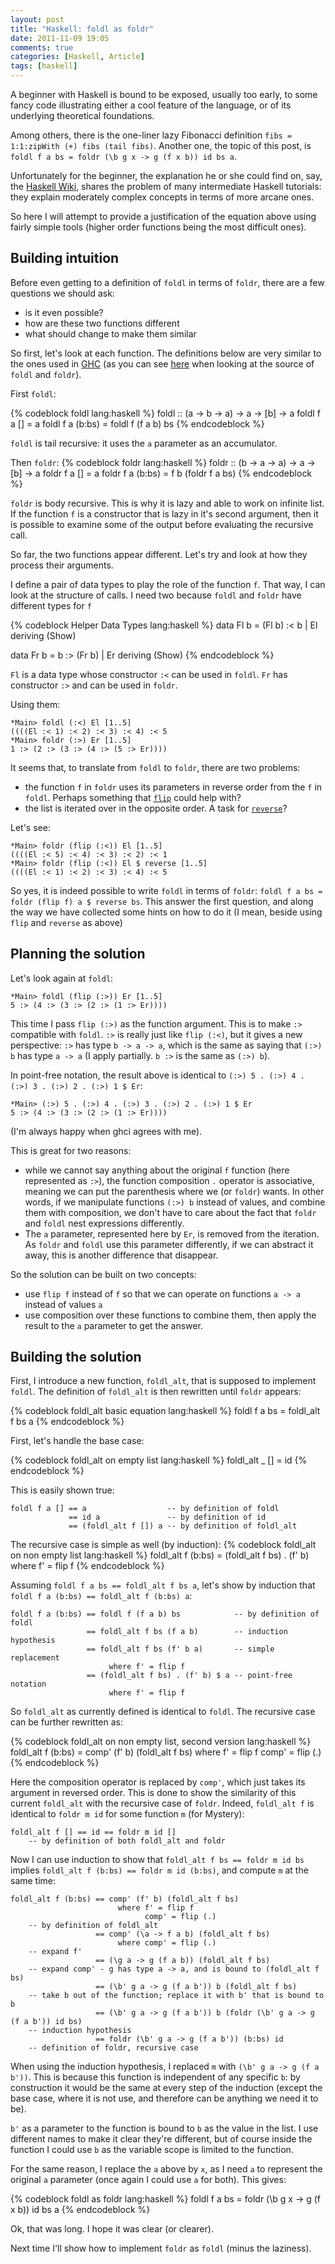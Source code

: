 ```yaml
---
layout: post
title: "Haskell: foldl as foldr"
date: 2011-11-09 19:05
comments: true
categories: [Haskell, Article]
tags: [haskell]
---
```

A beginner with Haskell is bound to be exposed, usually too early, to some fancy code illustrating either a cool feature of the language, or of its underlying theoretical foundations.

Among others, there is the one-liner lazy Fibonacci definition `fibs = 1:1:zipWith (+) fibs (tail fibs)`. Another one, the topic of this post, is `foldl f a bs = foldr (\b g x -> g (f x b)) id bs a`.
<!--more-->
Unfortunately for the beginner, the explanation he or she could find on, say, the [Haskell Wiki](http://www.haskell.org/haskellwiki/Foldl_as_foldr), shares the problem of many intermediate Haskell tutorials: they explain moderately complex concepts in terms of more arcane ones.

So here I will attempt to provide a justification of the equation above using fairly simple tools (higher order functions being the most difficult ones).

Building intuition
------------------

Before even getting to a definition of `foldl` in terms of `foldr`, there are a few questions we should ask:

 * is it even possible?
 * how are these two functions different
 * what should change to make them similar

So first, let's look at each function. The definitions below are very similar to the ones used in [GHC](http://www.haskell.org/ghc/) (as you can see [here](http://www.haskell.org/ghc/docs/7.2.1/html/libraries/base-4.4.0.0/Data-List.html) when looking at the source of `foldl` and `foldr`).

First `foldl`:

{% codeblock foldl lang:haskell %}
foldl :: (a -> b -> a) -> a -> [b] -> a
foldl f a [] = a
foldl f a (b:bs) = foldl f (f a b) bs
{% endcodeblock %}

`foldl` is tail recursive: it uses the `a` parameter as an accumulator.

Then `foldr`:
{% codeblock foldr lang:haskell %}
foldr :: (b -> a -> a) -> a -> [b] -> a
foldr f a [] = a
foldr f a (b:bs) = f b (foldr f a bs)
{% endcodeblock %}

`foldr` is body recursive. This is why it is lazy and able to work on infinite list. If the function `f` is a constructor that is lazy in it's second argument, then it is possible to examine some of the output before evaluating the recursive call.

So far, the two functions appear different. Let's try and look at how they process their arguments.

I define a pair of data types to play the role of the function `f`. That way, I can look at the structure of calls. I need two because `foldl` and `foldr` have different types for `f`

{% codeblock Helper Data Types lang:haskell %}
data Fl b = (Fl b) :< b | El
  deriving (Show)

data Fr b = b :> (Fr b) | Er
  deriving (Show)
{% endcodeblock %}

`Fl` is a data type whose constructor `:<` can be used in `foldl`. `Fr` has constructor `:>` and can be used in `foldr`.

Using them:

```
*Main> foldl (:<) El [1..5]
((((El :< 1) :< 2) :< 3) :< 4) :< 5
*Main> foldr (:>) Er [1..5]
1 :> (2 :> (3 :> (4 :> (5 :> Er))))
```

It seems that, to translate from `foldl` to `foldr`, there are two problems:

 * the function `f` in `foldr` uses its parameters in reverse order from the `f` in `foldl`. Perhaps something that [`flip`](http://www.haskell.org/ghc/docs/latest/html/libraries/base-4.4.0.0/Prelude.html#v:flip) could help with?
 * the list is iterated over in the opposite order. A task for [`reverse`](http://www.haskell.org/ghc/docs/latest/html/libraries/base-4.4.0.0/Prelude.html#v:reverse)? 

Let's see:

```
*Main> foldr (flip (:<)) El [1..5]
((((El :< 5) :< 4) :< 3) :< 2) :< 1
*Main> foldr (flip (:<)) El $ reverse [1..5]
((((El :< 1) :< 2) :< 3) :< 4) :< 5
```

So yes, it is indeed possible to write `foldl` in terms of `foldr`: `foldl f a bs = foldr (flip f) a $ reverse bs`. This answer the first question, and along the way we have collected some hints on how to do it (I mean, beside using `flip` and `reverse` as above)

Planning the solution
---------------------

Let's look again at `foldl`:

```
*Main> foldl (flip (:>)) Er [1..5]
5 :> (4 :> (3 :> (2 :> (1 :> Er))))
```

This time I pass `flip (:>)` as the function argument. This is to make `:>` compatible with `foldl`. `:>` is really just like `flip (:<)`, but it gives a new perspective: `:>` has type `b -> a -> a`, which is the same as saying that `(:>) b` has type `a -> a` (I apply partially. `b :>` is the same as `(:>) b`). 

In point-free notation, the result above is identical to `(:>) 5 . (:>) 4 . (:>) 3 . (:>) 2 . (:>) 1 $ Er`: 
```
*Main> (:>) 5 . (:>) 4 . (:>) 3 . (:>) 2 . (:>) 1 $ Er
5 :> (4 :> (3 :> (2 :> (1 :> Er))))
```

(I'm always happy when ghci agrees with me).

This is great for two reasons:

 * while we cannot say anything about the original `f` function (here represented as `:>`), the function composition `.` operator is associative, meaning we can put the parenthesis where we (or `foldr`) wants. In other words, if we manipulate functions `(:>) b` instead of values, and combine them with composition, we don't have to care about the fact that `foldr` and `foldl` nest expressions differently. 
 * The `a` parameter, represented here by `Er`, is removed from the iteration. As `foldr` and `foldl` use this parameter differently, if we can abstract it away, this is another difference that disappear.

So the solution can be built on two concepts:

 * use `flip f` instead of `f` so that we can operate on functions `a -> a` instead of values `a`
 * use composition over these functions to combine them, then apply the result to the `a` parameter to get the answer.

Building the solution
---------------------

First, I introduce a new function, `foldl_alt`, that is supposed to implement `foldl`. The definition of `foldl_alt` is then rewritten until `foldr` appears:

{% codeblock foldl_alt basic equation lang:haskell %}
foldl f a bs = foldl_alt f bs a
{% endcodeblock %}

First, let's handle the base case:

{% codeblock foldl_alt on empty list lang:haskell %}
foldl_alt _ [] = id
{% endcodeblock %}

This is easily shown true:
```
foldl f a [] == a                  -- by definition of foldl
             == id a               -- by definition of id
             == (foldl_alt f []) a -- by definition of foldl_alt
```

The recursive case is simple as well (by induction):
{% codeblock foldl_alt on non empty list lang:haskell %}
foldl_alt f (b:bs) = (foldl_alt f bs) . (f' b)
  where f' = flip f
{% endcodeblock %}

Assuming `foldl f a bs == foldl_alt f bs a`, let's show by induction that `foldl f a (b:bs) == foldl_alt f (b:bs) a`:

```
foldl f a (b:bs) == foldl f (f a b) bs            -- by definition of foldl
                 == foldl_alt f bs (f a b)        -- induction hypothesis
                 == foldl_alt f bs (f' b a)       -- simple replacement
                      where f' = flip f
                 == (foldl_alt f bs) . (f' b) $ a -- point-free notation
                      where f' = flip f
```

So `foldl_alt` as currently defined is identical to `foldl`. The recursive case can be further rewritten as:

{% codeblock foldl_alt on non empty list, second version lang:haskell %}
foldl_alt f (b:bs) = comp' (f' b) (foldl_alt f bs)
  where f'    = flip f
        comp' = flip (.)
{% endcodeblock %}

Here the composition operator is replaced by `comp'`, which just takes its argument in reversed order. This is done to show the similarity of this current `foldl_alt` with the recursive case of `foldr`. Indeed, `foldl_alt f` is identical to `foldr m id` for some function `m` (for Mystery):

```
foldl_alt f [] == id == foldr m id []                            
	-- by definition of both foldl_alt and foldr
```

Now I can use induction to show that `foldl_alt f bs == foldr m id bs` implies `foldl_alt f (b:bs) == foldr m id (b:bs)`, and compute `m` at the same time:

```
foldl_alt f (b:bs) == comp' (f' b) (foldl_alt f bs)              
                        where f' = flip f
                              comp' = flip (.)
	-- by definition of foldl_alt
                   == comp' (\a -> f a b) (foldl_alt f bs)        
                        where comp' = flip (.)
	-- expand f'
                   == (\g a -> g (f a b)) (foldl_alt f bs)       
	-- expand comp' - g has type a -> a, and is bound to (foldl_alt f bs) 
                   == (\b' g a -> g (f a b')) b (foldl_alt f bs) 
	-- take b out of the function; replace it with b' that is bound to b
	               == (\b' g a -> g (f a b')) b (foldr (\b' g a -> g (f a b')) id bs)
	-- induction hypothesis
                   == foldr (\b' g a -> g (f a b')) (b:bs) id    
	-- definition of foldr, recursive case
```

When using the induction hypothesis, I replaced `m` with `(\b' g a -> g (f a b'))`. This is because this function is independent of any specific `b`: by construction it would be the same at every step of the induction (except the base case, where it is not use, and therefore can be anything we need it to be).

`b'` as a parameter to the function is bound to `b` as the value in the list. I use different names to make it clear they're different, but of course inside the function I could use `b` as the variable scope is limited to the function.

For the same reason, I replace the `a` above by `x`, as I need `a` to represent the original `a` parameter (once again I could use `a` for both). This gives:

{% codeblock foldl as foldr lang:haskell %}
foldl f a bs = foldr (\b g x -> g (f x b)) id bs a
{% endcodeblock %}

Ok, that was long. I hope it was clear (or clearer).

Next time I'll show how to implement `foldr` as `foldl` (minus the laziness).

